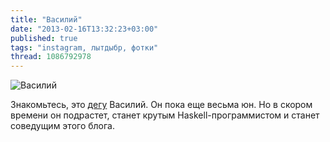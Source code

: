 ```yaml
---
title: "Василий"
date: "2013-02-16T13:32:23+03:00"
published: true
tags: "instagram, лытдыбр, фотки"
thread: 1086792978
---
```


![Василий](/images/photos/instagram/degu-vasilij.jpg "Василий")

Знакомьтесь, это [дегу](http://en.wikipedia.org/wiki/Degu) Василий. Он пока еще весьма юн. Но в скором времени
он подрастет, станет крутым Haskell-программистом и станет соведущим этого блога.
